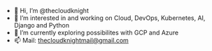- 👋 Hi, I’m @thecloudknight
- 👀 I’m interested in and working on Cloud, DevOps, Kubernetes, AI, Django and Python
- 🌱 I’m currently exploring possibilites with GCP and Azure
- 📫 Mail: thecloudknightmail@gmail.com

<!---
thecloudknight/thecloudknight is a ✨ special ✨ repository because its `README.md` (this file) appears on your GitHub profile.
You can click the Preview link to take a look at your changes.
--->
